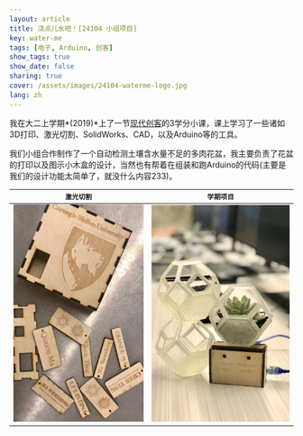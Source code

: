 ```yaml
---
layout: article
title: 浇点儿水吧！[24104 小组项目]
key: water-me
tags: [电子, Arduino, 创客]
show_tags: true
show_date: false
sharing: true
cover: /assets/images/24104-waterme-logo.jpg
lang: zh
---
```


我在大二上学期*(2019)*上了一节[现代创客][24104]的3学分小课，课上学习了一些诸如3D打印、激光切割、SolidWorks、CAD，以及Arduino等的工具。

<!--more-->

我们小组合作制作了一个自动检测土壤含水量不足的多肉花盆，我主要负责了花盆的打印以及图示小木盒的设计，当然也有帮着在组装和跑Arduino的代码(主要是我们的设计功能太简单了，就没什么内容233)。

| `激光切割` | `学期项目` |
| -- | -- | 
|![](/assets/images/24104-laser-cut.png)|![](/assets/images/24104-waterme.jpg)|

[24104]: https://www.meche.engineering.cmu.edu/education/courses/24-104.html
